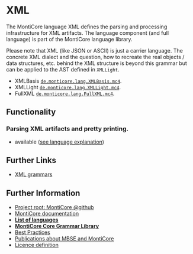 <!-- (c) https://github.com/MontiCore/monticore -->
# XML


The MontiCore language XML defines the parsing and processing infrastructure 
for XML artifacts.
The language component (and full language) is part of the MontiCore language 
library.

Please note that XML (like JSON or ASCII) is just a carrier language.
The concrete XML dialect and the question, how to recreate the
real objects / data structures, etc. behind the XML structure
is beyond this grammar but can be applied to the AST defined in ```XMLLight```.

* XMLBasis [`de.monticore.lang.XMLBasis.mc4`](src/main/grammars/de/monticore/lang/XMLBasis.mc4).
* XMLLight [`de.monticore.lang.XMLLight.mc4`](src/main/grammars/de/monticore/lang/XMLLight.mc4).
* FullXML [`de.monticore.lang.FullXML.mc4`](src/main/grammars/de/monticore/lang/FullXML.mc4).


## Functionality

### Parsing XML artifacts and pretty printing.
* available ([see language explanation](src/main/grammars/de/monticore/lang/xml.md))
  

## Further Links

* [XML grammars](src/main/grammars/de/monticore/lang/)

## Further Information

* [Project root: MontiCore @github](https://github.com/MontiCore/monticore)
* [MontiCore documentation](http://www.monticore.de/)
* [**List of languages**](https://github.com/MontiCore/monticore/blob/opendev/docs/Languages.md)
* [**MontiCore Core Grammar Library**](https://github.com/MontiCore/monticore/blob/opendev/monticore-grammar/src/main/grammars/de/monticore/Grammars.md)
* [Best Practices](https://github.com/MontiCore/monticore/blob/opendev/docs/BestPractices.md)
* [Publications about MBSE and MontiCore](https://www.se-rwth.de/publications/)
* [Licence definition](https://github.com/MontiCore/monticore/blob/master/00.org/Licenses/LICENSE-MONTICORE-3-LEVEL.md)
